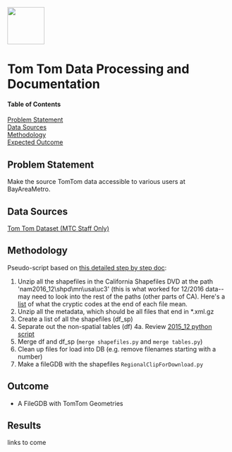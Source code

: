 <a href="url"><img src="http://gis.mtc.ca.gov/mtcimages/mtcgisLogo.png" align="top" height="84" width="84" ></a>  

# Tom Tom Data Processing and Documentation  
  
#### Table of Contents  
[Problem Statement](#problem-statement)   
[Data Sources](#data-sources)  
[Methodology](#methodology)   
[Expected Outcome](#outcome)  

## Problem Statement  

Make the source TomTom data accessible to various users at BayAreaMetro.  

## Data Sources

[Tom Tom Dataset (MTC Staff Only)](https://mtcdrive.app.box.com/folder/35509938044)  

## Methodology

Pseudo-script based on [this detailed step by step doc](https://github.com/BayAreaMetro/MTCDataModel/blob/master/TomTom%20Base%20Map/pdfs/Procedures%20for%20Processing%20New%20TomTom%20Basemap%20Data.pdf):

1. Unzip all the shapefiles in the California Shapefiles DVD at the path 'nam2016_12\shpd\mn\usa\uc3' (this is what worked for 12/2016 data--may need to look into the rest of the paths (other parts of CA). Here's a [list](https://gist.github.com/tombuckley/2648c8fe9a776e2658d03a76769b07c4) of what the cryptic codes at the end of each file mean.  
2. Unzip all the metadata, which should be all files that end in *.xml.gz  
3. Create a list of all the shapefiles (df_sp)
4. Separate out the non-spatial tables (df)
4a. Review [2015_12 python script](https://github.com/BayAreaMetro/MTCDataModel/blob/master/TomTom%20Base%20Map/etl/2015_12_Processing.py)
5. Merge df and df_sp (`merge shapefiles.py` and `merge tables.py`)
6. Clean up files for load into DB (e.g. remove filenames starting with a number)
7. Make a fileGDB with the shapefiles `RegionalClipForDownload.py`

## Outcome

- A FileGDB with TomTom Geometries

## Results  

links to come   
